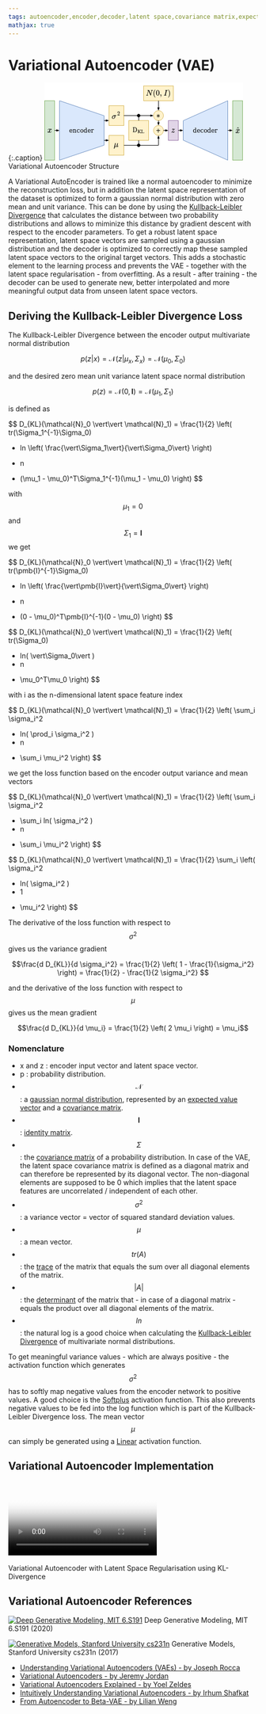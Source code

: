 ```yaml
---
tags: autoencoder,encoder,decoder,latent space,covariance matrix,expected value,gaussian distribution,Kullback-Leibler Divergence,latent features,dimensionality reduction,reconstruction
mathjax: true
---
```

# Variational Autoencoder (VAE)

{:.caption}
![Variational Autoencoder](assets/images/variational_autoencoder.png)
Variational Autoencoder Structure
<div class="clearfix"></div>

A Variational AutoEncoder is trained like a normal autoencoder to minimize the reconstruction loss, but in addition the latent space representation of the dataset is optimized to form a gaussian normal distribution with zero mean and unit variance. This can be done by using the [Kullback-Leibler Divergence](https://en.wikipedia.org/wiki/Kullback%E2%80%93Leibler_divergence#Multivariate_normal_distributions) that calculates the distance between two probability distributions and allows to miminize this distance by gradient descent with respect to the encoder parameters. To get a robust latent space representation, latent space vectors are sampled using a gaussian distribution and the decoder is optimized to correctly map these sampled latent space vectors to the original target vectors. This adds a stochastic element to the learning process and prevents the VAE - together with the latent space regularisation - from overfitting. As a result - after training - the decoder can be used to generate new, better interpolated and more meaningful output data from unseen latent space vectors.

## Deriving the Kullback-Leibler Divergence Loss

The Kullback-Leibler Divergence between the encoder output multivariate normal distribution

$$p(z \vert x) = \mathcal{N}(z \vert \mu_x, \Sigma_x) = \mathcal{N}(\mu_0, \Sigma_0)$$

and the desired zero mean unit variance latent space normal distribution

$$p(z) = \mathcal{N}(0, \pmb{I}) = \mathcal{N}(\mu_1, \Sigma_1)$$

is defined as

$$
D_{KL}(\mathcal{N}_0 \vert\vert \mathcal{N}_1) = \frac{1}{2} \left(
tr(\Sigma_1^{-1}\Sigma_0)
+ ln \left( \frac{\vert\Sigma_1\vert}{\vert\Sigma_0\vert} \right)
- n
+ (\mu_1 - \mu_0)^T\Sigma_1^{-1}(\mu_1 - \mu_0)
\right)
$$

with $$\mu_1 = 0$$ and $$\Sigma_1 = \pmb{I}$$ we get

$$
D_{KL}(\mathcal{N}_0 \vert\vert \mathcal{N}_1) = \frac{1}{2} \left(
tr(\pmb{I}^{-1}\Sigma_0)
+ ln \left( \frac{\vert\pmb{I}\vert}{\vert\Sigma_0\vert} \right)
- n
+ (0 - \mu_0)^T\pmb{I}^{-1}(0 - \mu_0)
\right)
$$

$$
D_{KL}(\mathcal{N}_0 \vert\vert \mathcal{N}_1) = \frac{1}{2} \left(
tr(\Sigma_0)
- ln( \vert\Sigma_0\vert )
- n
+ \mu_0^T\mu_0
\right)
$$

with i as the n-dimensional latent space feature index

$$
D_{KL}(\mathcal{N}_0 \vert\vert \mathcal{N}_1) = \frac{1}{2} \left(
\sum_i \sigma_i^2
- ln( \prod_i \sigma_i^2 )
- n
+ \sum_i \mu_i^2
\right)
$$

we get the loss function based on the encoder output variance and mean vectors

$$
D_{KL}(\mathcal{N}_0 \vert\vert \mathcal{N}_1) = \frac{1}{2} \left(
\sum_i \sigma_i^2
- \sum_i ln( \sigma_i^2 )
- n
+ \sum_i \mu_i^2
\right)
$$

$$
D_{KL}(\mathcal{N}_0 \vert\vert \mathcal{N}_1) = \frac{1}{2}
\sum_i \left( \sigma_i^2
- ln( \sigma_i^2 )
- 1
+ \mu_i^2
\right)
$$

The derivative of the loss function with respect to $$\sigma^2$$ gives us the variance gradient

$$\frac{d D_{KL}}{d \sigma_i^2} = \frac{1}{2} \left( 1 - \frac{1}{\sigma_i^2} \right)
= \frac{1}{2} - \frac{1}{2 \sigma_i^2} $$

and the derivative of the loss function with respect to $$\mu$$ gives us the mean gradient

$$\frac{d D_{KL}}{d \mu_i} = \frac{1}{2} \left( 2 \mu_i \right) = \mu_i$$

### Nomenclature

- x and z : encoder input vector and latent space vector.
- p : probability distribution.
- $$\mathcal{N}$$ : a [gaussian normal distribution](https://en.wikipedia.org/wiki/Normal_distribution), represented by an [expected value vector](https://en.wikipedia.org/wiki/Expected_value) and a [covariance matrix](https://en.wikipedia.org/wiki/Covariance_matrix).
- $$\pmb{I}$$ : [identity matrix](https://en.wikipedia.org/wiki/Identity_matrix).
- $$\Sigma$$ : the [covariance matrix](https://en.wikipedia.org/wiki/Covariance_matrix) of a probability distribution. In case of the VAE, the latent space covariance matrix is defined as a diagonal matrix and can therefore be represented by its diagonal vector. The non-diagonal elements are supposed to be 0 which implies that the latent space features are uncorrelated / independent of each other.
- $$\sigma^2$$ : a variance vector = vector of squared standard deviation values.
- $$\mu$$ : a mean vector.
- $$tr(A)$$ : the [trace](https://en.wikipedia.org/wiki/Trace_(linear_algebra)) of the matrix that equals the sum over all diagonal elements of the matrix.
- $$\vert A \vert$$ : the [determinant](https://en.wikipedia.org/wiki/Determinant) of the matrix that - in case of a diagonal matrix - equals the product over all diagonal elements of the matrix.
- $$ln$$ : the natural log is a good choice when calculating the [Kullback-Leibler Divergence](https://en.wikipedia.org/wiki/Kullback%E2%80%93Leibler_divergence#Multivariate_normal_distributions) of multivariate normal distributions.

To get meaningful variance values - which are always positive - the activation function which generates $$\sigma^2$$ has to softly map negative values from the encoder network to positive values. A good choice is the [Softplus](numpy-neural-network/blob/master/Softplus.ipynb) activation function. This also prevents negative values to be fed into the log function which is part of the Kullback-Leibler Divergence loss.
The mean vector $$\mu$$ can simply be generated using a [Linear](https://github.com/maideas/numpy-neural-network/blob/master/Linear.ipynb) activation function.

## Variational Autoencoder Implementation

<div class="video">
<video controls poster="/assets/videos/variational_autoencoder_four_classes.png">
  <source src="/assets/videos/variational_autoencoder_four_classes.webm" type="video/webm">
  <source src="/assets/videos/variational_autoencoder_four_classes.ogv" type="video/ogg">
  <source src="/assets/videos/variational_autoencoder_four_classes.mp4" type="video/mp4">
</video>
<p>Variational Autoencoder with Latent Space Regularisation using KL-Divergence</p>
</div>

## Variational Autoencoder References

[![Deep Generative Modeling, MIT 6.S191](https://img.youtube.com/vi/rZufA635dq4/0.jpg)](https://www.youtube.com/watch?v=rZufA635dq4)
Deep Generative Modeling, MIT 6.S191 (2020)
<div class="clearfix"></div>

[![Generative Models, Stanford University cs231n](https://img.youtube.com/vi/5WoItGTWV54/0.jpg)](https://www.youtube.com/watch?v=5WoItGTWV54)
Generative Models, Stanford University cs231n (2017)
<div class="clearfix"></div>

- [Understanding Variational Autoencoders (VAEs) - by Joseph Rocca](https://towardsdatascience.com/understanding-variational-autoencoders-vaes-f70510919f73)
- [Variational Autoencoders - by Jeremy Jordan](https://www.jeremyjordan.me/variational-autoencoders/)
- [Variational Autoencoders Explained - by Yoel Zeldes](https://anotherdatum.com/vae.html)
- [Intuitively Understanding Variational Autoencoders - by Irhum Shafkat](https://towardsdatascience.com/intuitively-understanding-variational-autoencoders-1bfe67eb5daf)
- [From Autoencoder to Beta-VAE - by Lilian Weng](https://lilianweng.github.io/lil-log/2018/08/12/from-autoencoder-to-beta-vae.html)


